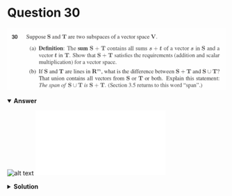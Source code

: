 # Question 30
![alt text](q30.png)

<details open>
<summary><b>Answer</b></summary>

![alt text](a30.svg)
![alt text](a30.py)
</details>

<details>
<summary><b>Solution</b></summary>

![alt text](s30.png)
</details>
